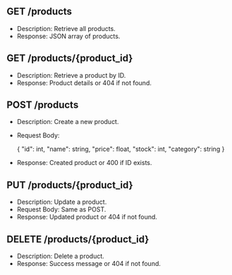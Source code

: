 ## GET /products

- Description: Retrieve all products.
- Response: JSON array of products.

## GET /products/{product_id}

- Description: Retrieve a product by ID.
- Response: Product details or 404 if not found.

## POST /products

- Description: Create a new product.
- Request Body:

  {
  "id": int,
  "name": string,
  "price": float,
  "stock": int,
  "category": string
  }

- Response: Created product or 400 if ID exists.

## PUT /products/{product_id}

- Description: Update a product.
- Request Body: Same as POST.
- Response: Updated product or 404 if not found.

## DELETE /products/{product_id}

- Description: Delete a product.
- Response: Success message or 404 if not found.
